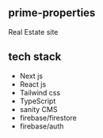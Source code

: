 ## prime-properties

Real Estate site

## tech stack

 * Next js
 * React js
 * Tailwind css
 * TypeScript 
 * sanity CMS
 * firebase/firestore
 * firebase/auth

 
